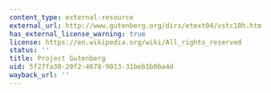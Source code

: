 ```yaml
---
content_type: external-resource
external_url: http://www.gutenberg.org/dirs/etext04/vstc10h.htm
has_external_license_warning: true
license: https://en.wikipedia.org/wiki/All_rights_reserved
status: ''
title: Project Gutenberg
uid: 5f27fa30-20f2-4678-9013-31beb1b0ba4d
wayback_url: ''
---
```

